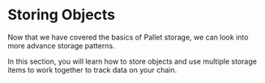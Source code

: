 # Storing Objects

Now that we have covered the basics of Pallet storage, we can look into more advance storage patterns.

In this section, you will learn how to store objects and use multiple storage items to work together to track data on your chain.
